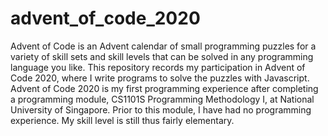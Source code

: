 # advent_of_code_2020
Advent of Code is an Advent calendar of small programming puzzles for a variety of skill sets and skill levels that can be solved in any programming language you like. This repository records my participation in Advent of Code 2020, where I write programs to solve the puzzles with Javascript. 
Advent of Code 2020 is my first programming experience after completing a programming module, CS1101S Programming Methodology I, at National University of Singapore. Prior to this module, I have had no programming experience. My skill level is still thus fairly elementary. 
